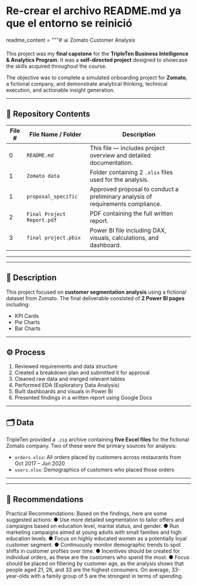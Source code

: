 # Re-crear el archivo README.md ya que el entorno se reinició
readme_content = """# 📊 Zomato Customer Analysis

This project was my **final capstone** for the **TripleTen Business Intelligence & Analytics Program**. It was a **self-directed project** designed to showcase the skills acquired throughout the course.

The objective was to complete a simulated onboarding project for **Zomato**, a fictional company, and demonstrate analytical thinking, technical execution, and actionable insight generation.

---

## 📁 Repository Contents

| File # | File Name / Folder         | Description                                                                 |
|--------|----------------------------|-----------------------------------------------------------------------------|
| 0     | `README.md`                | This file — includes project overview and detailed documentation.          |
| 1      | `Zomato data`        | Folder containing 2 `.xlsx` files used for the analysis.                   |
| 1      | `proposal_specific`        | Approved proposal to conduct a preliminary analysis of requirements compliance.   |
| 2      | `Final Project Report.pdf` | PDF containing the full written report.                                    |
| 3     | `final project.pbix`           | Power BI file including DAX, visuals, calculations, and dashboard.         |

---

---

## 📝 Description

This project focused on **customer segmentation analysis** using a fictional dataset from Zomato. The final deliverable consisted of **2 Power BI pages** including:

- KPI Cards  
- Pie Charts  
- Bar Charts  

---

## ⚙️ Process

1. Reviewed requirements and data structure
2. Created a breakdown plan and submitted it for approval
3. Cleaned raw data and merged relevant tables
4. Performed EDA (Exploratory Data Analysis)
5. Built dashboards and visuals in Power BI
6. Presented findings in a written report using Google Docs

---

## 🗂️ Data

TripleTen provided a `.zip` archive containing **five Excel files** for the fictional Zomato company. Two of these were the primary sources for analysis:

- `orders.xlsx`: All orders placed by customers across restaurants from Oct 2017 – Jun 2020  
- `users.xlsx`: Demographics of customers who placed those orders  

---


---

## 📌 Recommendations

Practical Recommendations:
Based on the findings, here are some suggested actions:
● Use more detailed segmentation to tailor offers and campaigns based on education
level, marital status, and gender.
● Run marketing campaigns aimed at young adults with small families and high education
levels.
● Focus on highly educated women as a potentially loyal customer segment.
● Continuously monitor demographic trends to spot shifts in customer profiles over time.
● Incentives should be created for individual orders, as these are the customers who
spend the most.
● Focus should be placed on filtering by customer age, as the analysis shows that people
aged 21, 26, and 33 are the highest consumers. On average, 33-year-olds with a family
group of 5 are the strongest in terms of spending.


